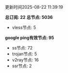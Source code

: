 更新时间2025-08-22 11:39:19

**总订阅: 22**
**总节点: 5036**
- vless节点: 5

**google ping有效节点: 95**
- ss节点: 72
- trojan节点: 5
- v2ray节点: 16
- ssr节点: 2

